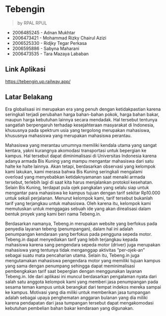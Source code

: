 # Tebengin 
> by RPAL RPUL
- 2006485245 - Adnan Mukhtar
- 2006473421 - Mohammad Rizky Chairul Azizi
- 2006525330 - Ridjky Tegar Perkasa
- 2006595886 - Sabyna Maharani
- 2006473535 - Tara Mazaya Lababan


## Link Aplikasi 
https://tebengin.up.railway.app/

## Latar Belakang
Era globalisasi ini merupakan era yang penuh dengan ketidakpastian karena seringkali terjadi perubahan harga bahan-bahan pokok, harga bahan bakar, maupun harga kebutuhan lainnya secara mendadak. Hal tersebut tentunya sangatlah berpengaruh terhadap kesejahteraan masyarakat di Indonesia, khususnya pada spektrum usia yang tergolong merupakan mahasiswa, khususnya mahasiswa yang merupakan mahasiswa perantau. 

Mahasiswa yang merantau umumnya memiliki kendala utama yang sangat kentara, yakni kurangnya akomodasi transportasi untuk bepergian ke kampus. Hal tersebut dapat diminimalisasi di Universitas Indonesia karena adanya armada Bis Kuning yang mampu mengantar mahasiswa dari satu halte ke halte lainnya. Akan tetapi, berdasarkan observasi yang kelompok kami lakukan, kami merasa bahwa Bis Kuning seringkali mengalami overload yang menyebabkan ketidaknyamanan saat menaiki armada tersebut, terlebih lagi di saat kita harus menjalankan protokol kesehatan. Selain Bis Kuning, terdapat pula ojek pangkalan yang selalu siap untuk mengantar para mahasiswa ke kampus tujuan dengan tarif sekitar Rp10.000 untuk sekali perjalanan. Menurut kelompok kami, tarif tersebut bukanlah tarif yang terjangkau untuk mahasiswa. Oleh karena itu, kelompok kami memutuskan untuk menggagas sebuah ide yang akan direalisasi dalam bentuk proyek yang kami beri nama Tebeng.in.

Berdasarkan namanya, Tebeng.in merupakan website yang berfokus pada penyedia layanan tebeng (penumpangan), dalam hal ini adalah penumpangan kendaraan yang berfokus pada pengguna sepeda motor. Tebeng.in dapat menyediakan tarif yang lebih terjangkau kepada mahasiswa karena sang pengendara sepeda motor (driver) juga merupakan mahasiswa yang tentunya tidak menganggap aktivitas “per-ojek-an” sebagai suatu mata pencaharian utama. Selain itu, Tebeng.in juga mengutamakan mahasiswa pengendara motor yang memiliki tujuan kampus yang sama dengan penumpang sehingga dapat meminimalisasi pembengkakan tarif saat bepergian dengan menggunakan layanan Tebeng.in.
Ide dari aplikasi ini muncul berdasarkan pengalaman nyata dari salah satu anggota kelompok kami yang memberi jasa penumpangan pada sesama teman kampus untuk berangkat dari tempat indekos mereka sampai ke kampus. Motivasi yang dia miliki untuk memberikan jasa tumpangan adalah sebagai upaya penghematan anggaran bulanan yang dia miliki karena pendapatan dari jasa tumpangan tersebut dapat mengakomodasi kebutuhan pembelian bahan bakar kendaraan yang digunakan.

